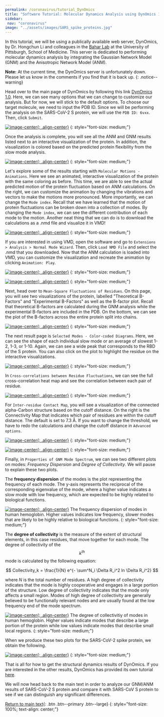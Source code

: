 ```yaml
---
permalink: /coronavirus/tutorial_DynOmics
title: "Software Tutorial: Molecular Dynamics Analysis using DynOmics 1.0"
sidebar:
 nav: "coronavirus"
image: "../assets/images/SARS_spike_proteins.jpg"
---
```

In this tutorial, we will be using a publically available web server, DynOmics, by Dr. Hongchun Li and colleagues in the <a href="https://www.csb.pitt.edu/Faculty/bahar/index.html" target="_blank">Bahar Lab</a> at the University of Pittsburgh, School of Medicine. This server is dedicated to performing molecular dynamics analysis by integrating the Gaussian Network Model (GNM) and the Anisotropic Network Model (ANM).

**Note:** At the current time, the DynOmics server is unfortunately down. Please let us know in the comments if you find that it is back up.
{: .notice--warning}

Head over to the main page of DynOmics by following this link <a href="http://enm.pitt.edu/index.php" target="_blank">DynOmics 1.0</a>. Here, we can see many options that we can change to customize our analysis. But for now, we will stick to the default options. To choose our target molecule, we need to input the PDB ID. Since we will be performing the analysis on the SARS-CoV-2 S protein, we will use the `PDB ID: 6vxx`. Then, click `Submit`.

[![image-center](../assets/images/600px/DynOmics1.png){: .align-center}](../assets/images/DynOmics1.png)
{: style="font-size: medium;"}

Once the analysis is complete, you will see all the ANM and GNM results listed next to an interactive visualization of the protein. In addition, the visualization is colored based on the predicted protein flexibility from the slow mode analysis.

[![image-center](../assets/images/600px/DynOmics2.png){: .align-center}](../assets/images/DynOmics2.png)
{: style="font-size: medium;"}

Let's explore some of the results starting with `Molecular Motions - Animations`. Here we see an animated, interactive visualization of the protein with the same coloring as before. This time, we are able to see the actual predicted motion of the protein fluctuation based on ANM calculations. On the right, we can customize the animation by changing the vibrations and vectors to make the motions more pronounced. More importantly, we can change the `Mode index`. Recall that we have learned that the motion of protein fluctuations can be broken down into a collection of modes. By changing the `Mode index`, we can see the different contribution of each mode to the motion. Another neat thing that we can do is to download the calculations as a .nmd file and visualize it in VMD!

[![image-center](../assets/images/600px/DynOmics3.png){: .align-center}](../assets/images/DynOmics3.png)
{: style="font-size: medium;"}

If you are interested in using VMD, open the software and go to `Extensions > Analysis > Normal Mode Wizard`. Then, click `Load NMD File` and select the .nmd that you downloaded. Now that the ANM calculation is loaded into VMD, you can customize the visualization and recreate the animation by clicking `Animation: Play`.

[![image-center](../assets/images/600px/DynOmics4.png){: .align-center}](../assets/images/DynOmics4.png)
{: style="font-size: medium;"}

[![image-center](../assets/images/600px/DynOmics5.png){: .align-center}](../assets/images/DynOmics5.png)
{: style="font-size: medium;"}

Next, head over to `Mean-Square Fluctuations of Residues`. On this page, you will see two visualizations of the protein, labelled "Theoretical B-Factors" and "Experimental B-Factors" as well as the B-factor plot. Recall that theoretical B-factors are calculated during the GNM analysis while the experimental B-factors are included in the PDB. On the bottom, we can see the plot of the B-factors across the entire protein split into chains.

[![image-center](../assets/images/600px/DynOmics6.png){: .align-center}](../assets/images/DynOmics6.png)
{: style="font-size: medium;"}

The next result page is `Selected Modes - Color-coded Diagrams`. Here, we can see the shape of each individual slow mode or an average of slowest 1-2, 1-3, or 1-10. Again, we can see a wide peak that corresponds to the RBD of the S protein. You can also click on the plot to highlight the residue on the interactive visualizations.

[![image-center](../assets/images/600px/DynOmics7.png){: .align-center}](../assets/images/DynOmics7.png)
{: style="font-size: medium;"}

In `Cross-correlations between Residue Fluctuations`, we can see the full cross-correlation heat map and see the correlation between each pair of residue.

[![image-center](../assets/images/600px/DynOmics8.png){: .align-center}](../assets/images/DynOmics8.png)
{: style="font-size: medium;"}

For `Inter-residue Contact Map`, you will see a visualization of the connected alpha-Carbon structure based on the cutoff distance. On the right is the Connectivity Map that indicates which pair of residues are within the cutoff distance. The default is set to 7.3 Å. If you want to change the threshold, we have to redo the calculations and change the cutoff distance in `Advanced options`.

[![image-center](../assets/images/600px/DynOmics9.png){: .align-center}](../assets/images/DynOmics9.png)
{: style="font-size: medium;"}

[![image-center](../assets/images/600px/DynOmics10.png){: .align-center}](../assets/images/DynOmics10.png)
{: style="font-size: medium;"}

Finally, in `Properties of GNM Mode Spectrum`, we can see two different plots on modes: *Frequency Dispersion* and *Degree of Collectivity*. We will pause to explain these two plots.

The **frequency dispersion** of the modes is the plot representing the frequency of each mode. The y-axis represents the reciprocal of the corresponding eigenvalue of the mode, where a higher value indicates a slow mode with low frequency, which are expected to be highly related to biological functions.

[![image-center](../assets/images/600px/hemoglobin_frequency.png){: .align-center}](../assets/images/hemoglobin_frequency.png)
The frequency dispersion of modes in human hemoglobin. Higher values indicates low frequency, slower modes that are likely to be highly relative to biological functions.
{: style="font-size: medium;"}

The **degree of collectivity** is the measure of the extent of structural elements, in this case residues, that move together for each mode. The degree of collectivity of the $$ k^{th} $$ mode is calculated by the following equation:

$$ Collectivity_k = \frac{1}{N} e^{- \sum^N_i \Delta R_i^2 ln \Delta R_i^2} $$

where *N* is the total number of residues. A high degree of collectivity indicates that the mode is highly cooperative and engages in a large portion of the structure. Low degree of collectivity indicates that the mode only affects a small region. Modes of high degree of collectivity are generally believed to be functionally relevant nodes and are usually found at the low frequency end of the mode spectrum.

[![image-center](../assets/images/600px/hemoglobin_collectivity.png){: .align-center}](../assets/images/hemoglobin_collectivity.png)
The degree of collectivitiy of modes in human hemoglobin. Higher values indicate modes that describe a large portion of the protein while low values indicate modes that describe small local regions.
{: style="font-size: medium;"}

When we produce these two plots for the SARS-CoV-2 spike protein, we obtain the following.

[![image-center](../assets/images/600px/DynOmics11.png){: .align-center}](../assets/images/DynOmics11.png)
{: style="font-size: medium;"}

That is all for how to get the structural dynamics results of DynOmics. If you are interested in the other results, DynOmics has provided its own tutorial <a href="http://enm.pitt.edu/Tutorial.php" target="_blank">here</a>.

We will now head back to the main text in order to analyze our GNM/ANM results of SARS-CoV-2 S protein and compare it with SARS-CoV S protein to see if we can distinguish any significant differences.


[Return to main text](conclusion_part_2_draft){: .btn .btn--primary .btn--large}
{: style="font-size: 100%; text-align: center;"}
